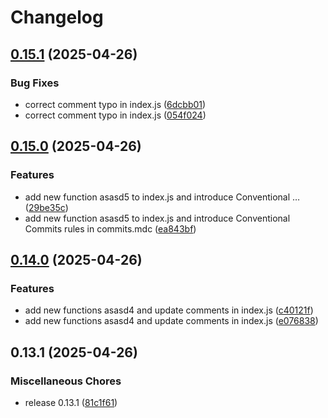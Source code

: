 # Changelog

## [0.15.1](https://github.com/Belartale/test-github-actions5/compare/v0.15.0...v0.15.1) (2025-04-26)


### Bug Fixes

* correct comment typo in index.js ([6dcbb01](https://github.com/Belartale/test-github-actions5/commit/6dcbb01e055d03a93a974689528c430981c47d15))
* correct comment typo in index.js ([054f024](https://github.com/Belartale/test-github-actions5/commit/054f02478401bf1c5d9b0f61d0cf40e62d42bb3e))

## [0.15.0](https://github.com/Belartale/test-github-actions5/compare/v0.14.0...v0.15.0) (2025-04-26)


### Features

* add new function asasd5 to index.js and introduce Conventional … ([29be35c](https://github.com/Belartale/test-github-actions5/commit/29be35cb0b8d63347a45235fdd2bfd90e9572a97))
* add new function asasd5 to index.js and introduce Conventional Commits rules in commits.mdc ([ea843bf](https://github.com/Belartale/test-github-actions5/commit/ea843bfc08651ef2af907e827f76d80ff7a246d6))

## [0.14.0](https://github.com/Belartale/test-github-actions5/compare/v0.13.1...v0.14.0) (2025-04-26)


### Features

* add new functions asasd4 and update comments in index.js ([c40121f](https://github.com/Belartale/test-github-actions5/commit/c40121fab12751950336ca0e08af95060bb97191))
* add new functions asasd4 and update comments in index.js ([e076838](https://github.com/Belartale/test-github-actions5/commit/e076838457187fd09a31af9dd145c36178ff20ff))

## 0.13.1 (2025-04-26)


### Miscellaneous Chores

* release 0.13.1 ([81c1f61](https://github.com/Belartale/test-github-actions5/commit/81c1f61f90233a603a881776d705feb9b102cb18))
